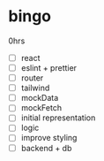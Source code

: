 # bingo

0hrs

- [ ] react
- [ ] eslint + prettier
- [ ] router
- [ ] tailwind
- [ ] mockData
- [ ] mockFetch
- [ ] initial representation
- [ ] logic
- [ ] improve styling
- [ ] backend + db
